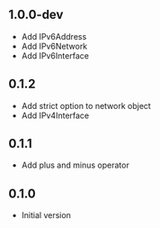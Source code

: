 ## 1.0.0-dev
- Add IPv6Address
- Add IPv6Network
- Add IPv6Interface

## 0.1.2
- Add strict option to network object
- Add IPv4Interface

## 0.1.1
- Add plus and minus operator

## 0.1.0
- Initial version
